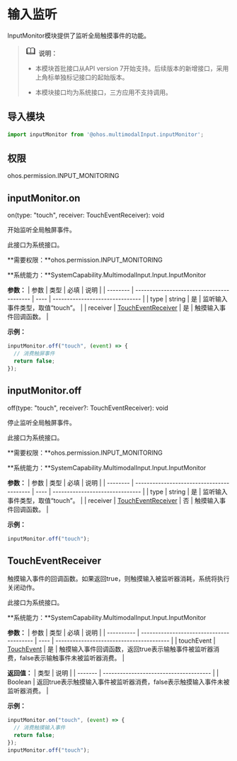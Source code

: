 # 输入监听

InputMonitor模块提供了监听全局触摸事件的功能。

> ![icon-note.gif](public_sys-resources/icon-note.gif) **说明：**
> - 本模块首批接口从API version 7开始支持。后续版本的新增接口，采用上角标单独标记接口的起始版本。
>
> - 本模块接口均为系统接口，三方应用不支持调用。


## 导入模块


```js
import inputMonitor from '@ohos.multimodalInput.inputMonitor';
```


## 权限

ohos.permission.INPUT_MONITORING


## inputMonitor.on

on(type: "touch", receiver: TouchEventReceiver): void

开始监听全局触屏事件。

此接口为系统接口。

**需要权限：**ohos.permission.INPUT_MONITORING

**系统能力：**SystemCapability.MultimodalInput.Input.InputMonitor

  **参数：**
| 参数     | 类型                                      | 必填 | 说明                            |
| -------- | ----------------------------------------- | ---- | ------------------------------- |
| type     | string                                    | 是   | 监听输入事件类型，取值“touch”。 |
| receiver | [TouchEventReceiver](#toucheventreceiver) | 是   | 触摸输入事件回调函数。          |

  **示例：**

```js
inputMonitor.off("touch", (event) => {
  // 消费触屏事件
  return false;
});
```

## inputMonitor.off

off(type: "touch", receiver?: TouchEventReceiver): void

停止监听全局触屏事件。

此接口为系统接口。

**需要权限：**ohos.permission.INPUT_MONITORING

**系统能力：**SystemCapability.MultimodalInput.Input.InputMonitor

  **参数：**
| 参数     | 类型                                      | 必填 | 说明                            |
| -------- | ----------------------------------------- | ---- | ------------------------------- |
| type     | string                                    | 是   | 监听输入事件类型，取值“touch”。 |
| receiver | [TouchEventReceiver](#toucheventreceiver) | 否   | 触摸输入事件回调函数。          |

  **示例：**

```js
inputMonitor.off("touch");
```


## TouchEventReceiver

触摸输入事件的回调函数。如果返回true，则触摸输入被监听器消耗，系统将执行关闭动作。

此接口为系统接口。

**系统能力：**SystemCapability.MultimodalInput.Input.InputMonitor

  **参数：**
| 参数         | 类型                                       | 必填   | 说明                                       |
| ---------- | ---------------------------------------- | ---- | ---------------------------------------- |
| touchEvent | [TouchEvent](../arkui-js/js-components-common-events.md) | 是    | 触摸输入事件回调函数，返回true表示输触事件被监听器消费，false表示输触事件未被监听器消费。 |

  **返回值：**
| 类型    | 说明                                    |
| ------- | -------------------------------------- |
| Boolean | 返回true表示触摸输入事件被监听器消费，false表示触摸输入事件未被监听器消费。 |

  **示例：**

```js
inputMonitor.on("touch", (event) => {
  // 消费触摸输入事件
  return false;
});
inputMonitor.off("touch");
```
